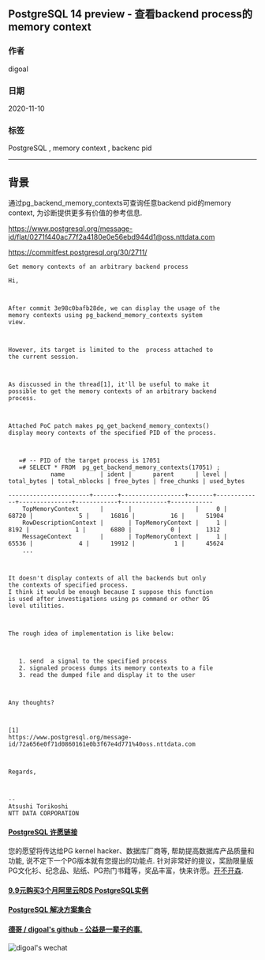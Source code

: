 ## PostgreSQL 14 preview - 查看backend process的memory context    
    
### 作者    
digoal    
    
### 日期    
2020-11-10    
    
### 标签    
PostgreSQL , memory context , backenc pid     
    
----    
    
## 背景    
通过pg_backend_memory_contexts可查询任意backend pid的memory context, 为诊断提供更多有价值的参考信息.     
    
https://www.postgresql.org/message-id/flat/0271f440ac77f2a4180e0e56ebd944d1@oss.nttdata.com    
    
https://commitfest.postgresql.org/30/2711/    
    
```    
Get memory contexts of an arbitrary backend process     
    
Hi,    
    
    
    
After commit 3e98c0bafb28de, we can display the usage of the    
memory contexts using pg_backend_memory_contexts system    
view.    
    
    
    
However, its target is limited to the  process attached to    
the current session.    
    
    
    
As discussed in the thread[1], it'll be useful to make it    
possible to get the memory contexts of an arbitrary backend    
process.    
    
    
    
Attached PoC patch makes pg_get_backend_memory_contexts()    
display meory contexts of the specified PID of the process.    
    
    
    
   =# -- PID of the target process is 17051    
   =# SELECT * FROM  pg_get_backend_memory_contexts(17051) ;    
            name          | ident |      parent      | level |     
total_bytes | total_nblocks | free_bytes | free_chunks | used_bytes    
       
-----------------------+-------+------------------+-------+-------------+---------------+------------+-------------+------------    
    TopMemoryContext      |       |                  |     0 |           
68720 |             5 |      16816 |          16 |      51904    
    RowDescriptionContext |       | TopMemoryContext |     1 |            
8192 |             1 |       6880 |           0 |       1312    
    MessageContext        |       | TopMemoryContext |     1 |           
65536 |             4 |      19912 |           1 |      45624    
    ...    
    
    
    
It doesn't display contexts of all the backends but only    
the contexts of specified process.    
I think it would be enough because I suppose this function    
is used after investigations using ps command or other OS    
level utilities.    
    
    
    
The rough idea of implementation is like below:    
    
    
    
   1. send  a signal to the specified process    
   2. signaled process dumps its memory contexts to a file    
   3. read the dumped file and display it to the user    
    
    
    
Any thoughts?    
    
    
    
[1]     
https://www.postgresql.org/message-id/72a656e0f71d0860161e0b3f67e4d771%40oss.nttdata.com    
    
    
    
Regards,    
    
    
    
--    
Atsushi Torikoshi    
NTT DATA CORPORATION    
```    
    
  
#### [PostgreSQL 许愿链接](https://github.com/digoal/blog/issues/76 "269ac3d1c492e938c0191101c7238216")
您的愿望将传达给PG kernel hacker、数据库厂商等, 帮助提高数据库产品质量和功能, 说不定下一个PG版本就有您提出的功能点. 针对非常好的提议，奖励限量版PG文化衫、纪念品、贴纸、PG热门书籍等，奖品丰富，快来许愿。[开不开森](https://github.com/digoal/blog/issues/76 "269ac3d1c492e938c0191101c7238216").  
  
  
#### [9.9元购买3个月阿里云RDS PostgreSQL实例](https://www.aliyun.com/database/postgresqlactivity "57258f76c37864c6e6d23383d05714ea")
  
  
#### [PostgreSQL 解决方案集合](https://yq.aliyun.com/topic/118 "40cff096e9ed7122c512b35d8561d9c8")
  
  
#### [德哥 / digoal's github - 公益是一辈子的事.](https://github.com/digoal/blog/blob/master/README.md "22709685feb7cab07d30f30387f0a9ae")
  
  
![digoal's wechat](../pic/digoal_weixin.jpg "f7ad92eeba24523fd47a6e1a0e691b59")
  
